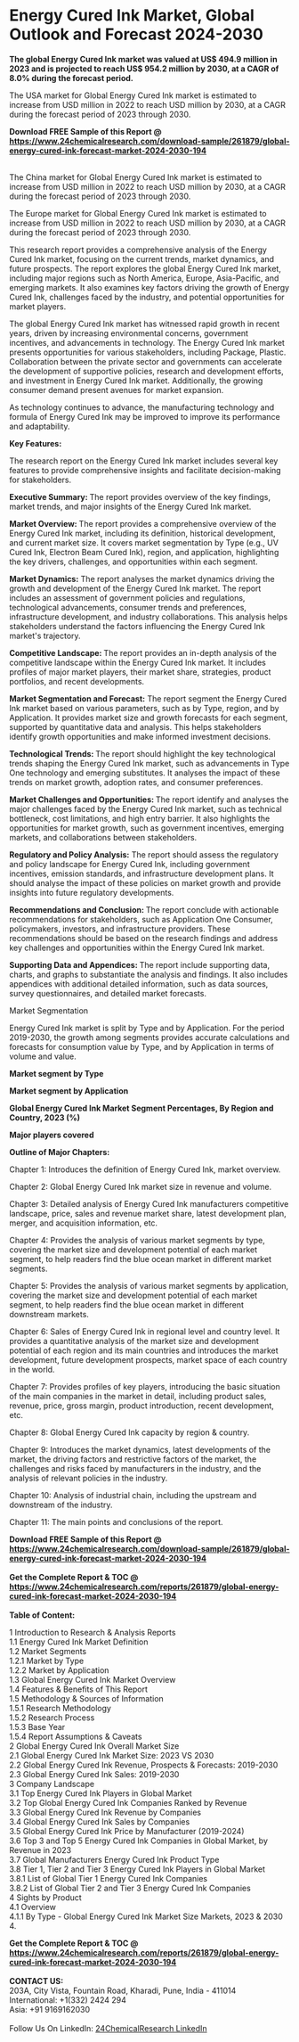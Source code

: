 <h1>Energy Cured Ink Market, Global Outlook and Forecast 2024-2030</h1><p><strong>The global Energy Cured Ink market was valued at US$ 494.9 million in 2023 and is projected to reach US$ 954.2 million by 2030, at a CAGR of 8.0% during the forecast period.</strong></p><p>
</p><p>The USA market for Global Energy Cured Ink market is estimated to increase from USD million in 2022 to reach USD million by 2030, at a CAGR during the forecast period of 2023 through 2030.</p><div><b>Download FREE Sample of this Report @ 
            <a href="https://www.24chemicalresearch.com/download-sample/261879/global-energy-cured-ink-forecast-market-2024-2030-194">
            https://www.24chemicalresearch.com/download-sample/261879/global-energy-cured-ink-forecast-market-2024-2030-194</a></b></div><br><p>
</p><p>The China market for Global Energy Cured Ink market is estimated to increase from USD million in 2022 to reach USD million by 2030, at a CAGR during the forecast period of 2023 through 2030.</p><p>
</p><p>The Europe market for Global Energy Cured Ink market is estimated to increase from USD million in 2022 to reach USD million by 2030, at a CAGR during the forecast period of 2023 through 2030.</p><p>
</p><p>This research report provides a comprehensive analysis of the Energy Cured Ink market, focusing on the current trends, market dynamics, and future prospects. The report explores the global Energy Cured Ink market, including major regions such as North America, Europe, Asia-Pacific, and emerging markets. It also examines key factors driving the growth of Energy Cured Ink, challenges faced by the industry, and potential opportunities for market players.</p><p>
The global Energy Cured Ink market has witnessed rapid growth in recent years, driven by increasing environmental concerns, government incentives, and advancements in technology. The Energy Cured Ink market presents opportunities for various stakeholders, including Package, Plastic. Collaboration between the private sector and governments can accelerate the development of supportive policies, research and development efforts, and investment in Energy Cured Ink market. Additionally, the growing consumer demand present avenues for market expansion.</p><p>
As technology continues to advance, the manufacturing technology and formula of Energy Cured Ink may be improved to improve its performance and adaptability.</p><p>
<strong>Key Features:</strong></p><p>
The research report on the Energy Cured Ink market includes several key features to provide comprehensive insights and facilitate decision-making for stakeholders.</p><p>
<strong>Executive Summary: </strong>The report provides overview of the key findings, market trends, and major insights of the Energy Cured Ink market.</p><p>
<strong>Market Overview: </strong>The report provides a comprehensive overview of the Energy Cured Ink market, including its definition, historical development, and current market size. It covers market segmentation by Type (e.g., UV Cured Ink, Electron Beam Cured Ink), region, and application, highlighting the key drivers, challenges, and opportunities within each segment.</p><p>
<strong>Market Dynamics:</strong> The report analyses the market dynamics driving the growth and development of the Energy Cured Ink market. The report includes an assessment of government policies and regulations, technological advancements, consumer trends and preferences, infrastructure development, and industry collaborations. This analysis helps stakeholders understand the factors influencing the Energy Cured Ink market's trajectory.</p><p>
<strong>Competitive Landscape: </strong>The report provides an in-depth analysis of the competitive landscape within the Energy Cured Ink market. It includes profiles of major market players, their market share, strategies, product portfolios, and recent developments.</p><p>
<strong>Market Segmentation and Forecast:</strong> The report segment the Energy Cured Ink market based on various parameters, such as by Type, region, and by Application. It provides market size and growth forecasts for each segment, supported by quantitative data and analysis. This helps stakeholders identify growth opportunities and make informed investment decisions.</p><p>
<strong>Technological Trends: </strong>The report should highlight the key technological trends shaping the Energy Cured Ink market, such as advancements in Type One technology and emerging substitutes. It analyses the impact of these trends on market growth, adoption rates, and consumer preferences.</p><p>
<strong>Market Challenges and Opportunities: </strong>The report identify and analyses the major challenges faced by the Energy Cured Ink market, such as technical bottleneck, cost limitations, and high entry barrier. It also highlights the opportunities for market growth, such as government incentives, emerging markets, and collaborations between stakeholders.</p><p>
<strong>Regulatory and Policy Analysis:</strong> The report should assess the regulatory and policy landscape for Energy Cured Ink, including government incentives, emission standards, and infrastructure development plans. It should analyse the impact of these policies on market growth and provide insights into future regulatory developments.</p><p>
<strong>Recommendations and Conclusion: </strong>The report conclude with actionable recommendations for stakeholders, such as Application One Consumer, policymakers, investors, and infrastructure providers. These recommendations should be based on the research findings and address key challenges and opportunities within the Energy Cured Ink market.</p><p>
<strong>Supporting Data and Appendices: </strong>The report include supporting data, charts, and graphs to substantiate the analysis and findings. It also includes appendices with additional detailed information, such as data sources, survey questionnaires, and detailed market forecasts.</p><p>
Market Segmentation</p><p>
Energy Cured Ink market is split by Type and by Application. For the period 2019-2030, the growth among segments provides accurate calculations and forecasts for consumption value by Type, and by Application in terms of volume and value.</p><p>
<strong>Market segment by Type</strong></p><p>
</p><p>
</p><p><strong>Market segment by Application</strong></p><p>
</p><p>
</p><p><strong>Global Energy Cured Ink Market Segment Percentages, By Region and Country, 2023 (%)</strong></p><p>
</p><p>
</p><p><strong>Major players covered</strong></p><p>
</p><p>
</p><p><strong>Outline of Major Chapters:</strong></p><p>
Chapter 1: Introduces the definition of Energy Cured Ink, market overview.</p><p>
Chapter 2: Global Energy Cured Ink market size in revenue and volume.</p><p>
Chapter 3: Detailed analysis of Energy Cured Ink manufacturers competitive landscape, price, sales and revenue market share, latest development plan, merger, and acquisition information, etc.</p><p>
Chapter 4: Provides the analysis of various market segments by type, covering the market size and development potential of each market segment, to help readers find the blue ocean market in different market segments.</p><p>
Chapter 5: Provides the analysis of various market segments by application, covering the market size and development potential of each market segment, to help readers find the blue ocean market in different downstream markets.</p><p>
Chapter 6: Sales of Energy Cured Ink in regional level and country level. It provides a quantitative analysis of the market size and development potential of each region and its main countries and introduces the market development, future development prospects, market space of each country in the world.</p><p>
Chapter 7: Provides profiles of key players, introducing the basic situation of the main companies in the market in detail, including product sales, revenue, price, gross margin, product introduction, recent development, etc.</p><p>
Chapter 8: Global Energy Cured Ink capacity by region &amp; country.</p><p>
Chapter 9: Introduces the market dynamics, latest developments of the market, the driving factors and restrictive factors of the market, the challenges and risks faced by manufacturers in the industry, and the analysis of relevant policies in the industry.</p><p>
Chapter 10: Analysis of industrial chain, including the upstream and downstream of the industry.</p><p>
Chapter 11: The main points and conclusions of the report.</p><div><b>Download FREE Sample of this Report @ 
            <a href="https://www.24chemicalresearch.com/download-sample/261879/global-energy-cured-ink-forecast-market-2024-2030-194">
            https://www.24chemicalresearch.com/download-sample/261879/global-energy-cured-ink-forecast-market-2024-2030-194</a></b></div><br><div><b>Get the Complete Report & TOC @ 
            <a href="https://www.24chemicalresearch.com/reports/261879/global-energy-cured-ink-forecast-market-2024-2030-194">
            https://www.24chemicalresearch.com/reports/261879/global-energy-cured-ink-forecast-market-2024-2030-194</a></b></div><br>
            <b>Table of Content:</b><p>1 Introduction to Research & Analysis Reports<br />
    1.1 Energy Cured Ink Market Definition<br />
    1.2 Market Segments<br />
        1.2.1 Market by Type<br />
        1.2.2 Market by Application<br />
    1.3 Global Energy Cured Ink Market Overview<br />
    1.4 Features & Benefits of This Report<br />
    1.5 Methodology & Sources of Information<br />
        1.5.1 Research Methodology<br />
        1.5.2 Research Process<br />
        1.5.3 Base Year<br />
        1.5.4 Report Assumptions & Caveats<br />
2 Global Energy Cured Ink Overall Market Size<br />
    2.1 Global Energy Cured Ink Market Size: 2023 VS 2030<br />
    2.2 Global Energy Cured Ink Revenue, Prospects & Forecasts: 2019-2030<br />
    2.3 Global Energy Cured Ink Sales: 2019-2030<br />
3 Company Landscape<br />
    3.1 Top Energy Cured Ink Players in Global Market<br />
    3.2 Top Global Energy Cured Ink Companies Ranked by Revenue<br />
    3.3 Global Energy Cured Ink Revenue by Companies<br />
    3.4 Global Energy Cured Ink Sales by Companies<br />
    3.5 Global Energy Cured Ink Price by Manufacturer (2019-2024)<br />
    3.6 Top 3 and Top 5 Energy Cured Ink Companies in Global Market, by Revenue in 2023<br />
    3.7 Global Manufacturers Energy Cured Ink Product Type<br />
    3.8 Tier 1, Tier 2 and Tier 3 Energy Cured Ink Players in Global Market<br />
        3.8.1 List of Global Tier 1 Energy Cured Ink Companies<br />
        3.8.2 List of Global Tier 2 and Tier 3 Energy Cured Ink Companies<br />
4 Sights by Product<br />
    4.1 Overview<br />
        4.1.1 By Type - Global Energy Cured Ink Market Size Markets, 2023 & 2030<br />
        4.</p><div><b>Get the Complete Report & TOC @ 
            <a href="https://www.24chemicalresearch.com/reports/261879/global-energy-cured-ink-forecast-market-2024-2030-194">
            https://www.24chemicalresearch.com/reports/261879/global-energy-cured-ink-forecast-market-2024-2030-194</a></b></div><br><b>CONTACT US:</b><br>
            203A, City Vista, Fountain Road, Kharadi, Pune, India - 411014<br>
            International: +1(332) 2424 294<br>
            Asia: +91 9169162030 <br><br>
            Follow Us On LinkedIn: <a href="https://www.linkedin.com/company/24chemicalresearch/">24ChemicalResearch LinkedIn</a>
